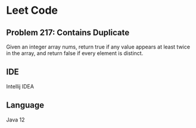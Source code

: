 # Leet Code

## Problem 217: Contains Duplicate
Given an integer array nums, return true if any value appears at least twice in the array, and return false if every element is distinct.

## IDE
Intellij IDEA

## Language
Java 12
